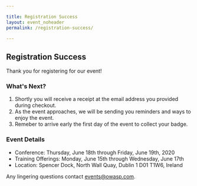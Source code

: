 ```yaml
---

title: Registration Success
layout: event_noheader
permalink: /registration-success/

---
```


## Registration Success
Thank you for registering for our event!

### What's Next?
1. Shortly you will receive a receipt at the email address you provided during checkout.
2. As the event approaches, we will be sending you reminders and ways to enjoy the event.
3. Remeber to arrive early the first day of the event to collect your badge.

### Event Details
- Conference: Thursday, June 18th through Friday, June 19th, 2020
- Training Offerings: Monday, June 15th through Wednesday, June 17th
- Location: Spencer Dock, North Wall Quay, Dublin 1 D01 T1W6, Ireland

Any lingering questions contact [events@owasp.com](mailto:events@owasp.com?subject=Global%20AppSec%20Dublin%20Registered).